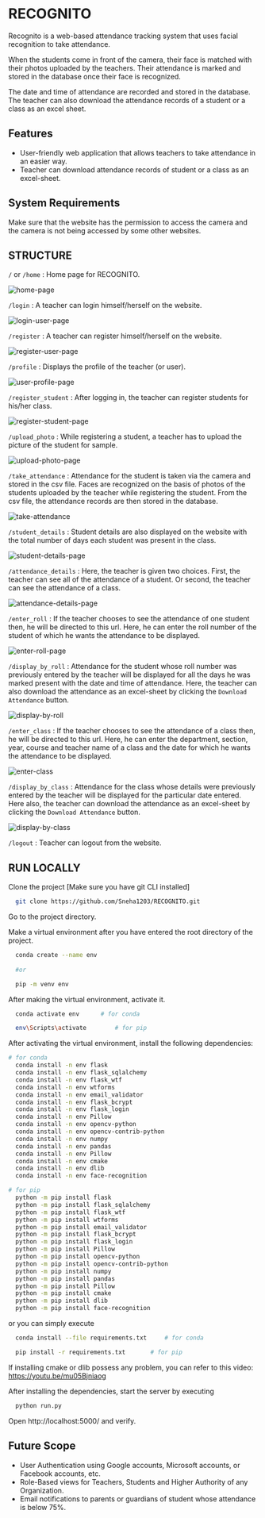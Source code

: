 # RECOGNITO
Recognito  is a web-based attendance tracking system that uses facial 
recognition to take attendance.

When the students come in front of the camera, their face is matched 
with their photos uploaded by the teachers. Their attendance is marked and 
stored in the database once their face is recognized.

The date and time of attendance are recorded and stored in the database.
The teacher can also download the attendance records of a student or a class as
an excel sheet.


## Features

- User-friendly web application that allows teachers to take attendance in an easier way.
- Teacher can download attendance records of student or a class as an excel-sheet.


## System Requirements
Make sure that the website has the permission to access the camera and the
camera is not being accessed by some other websites.



## STRUCTURE
`/` or `/home` : Home page for RECOGNITO.

![home-page](https://user-images.githubusercontent.com/78474043/170526300-6e87b063-5897-4417-a2bb-0f88c8feebbe.jpg)

`/login` : A teacher can login himself/herself on the website. 

![login-user-page](https://user-images.githubusercontent.com/78474043/170526593-cbb91784-3b3a-4106-82ec-e37931321005.jpg)

`/register` : A teacher can register himself/herself on the website. 

![register-user-page](https://user-images.githubusercontent.com/78474043/170526629-6c0dc881-e504-4625-84ad-18ed4ec231b3.jpg)

`/profile` : Displays the profile of the teacher (or user). 

![user-profile-page](https://user-images.githubusercontent.com/78474043/170526640-afe38d20-735f-47ca-acb5-9d93041f8875.jpg)

`/register_student` : After logging in, the teacher can register students 
for his/her class. 

![register-student-page](https://user-images.githubusercontent.com/78474043/170526628-c98d9b96-7bfc-489d-9916-6eaf6cf126a1.jpg)

`/upload_photo` : While registering a student, a teacher has to upload the 
picture of the student for sample. 

![upload-photo-page](https://user-images.githubusercontent.com/78474043/170526638-c53ab65d-fa07-4719-95c4-c08848b3461c.jpg)

`/take_attendance` : Attendance for the student is taken via the camera and 
stored in the csv file. Faces are recognized on the basis of photos of the 
students uploaded by the teacher while registering the student.
From the csv file, the attendance records are then stored in the database. 

![take-attendance](https://user-images.githubusercontent.com/78474043/170528435-fea4a48b-76ae-4d42-8fa5-2a009976fcc9.jpg)

`/student_details` : Student details are also displayed on the website with the 
total number of days each student was present in the class. 

![student-details-page](https://user-images.githubusercontent.com/78474043/170526633-f2bf41a6-8c62-420c-b3c4-52085726fa07.jpg)

`/attendance_details` : Here, the teacher is given two choices.
First, the teacher can see all of the attendance of a student.
Or second, the teacher can see the attendance of a class.

![attendance-details-page](https://user-images.githubusercontent.com/78474043/170526662-3db8b8a2-31ca-40e6-90cc-c5a6606d29b1.jpg)

`/enter_roll` : If the teacher chooses to see the attendance of one student then,
he will be directed to this url. Here, he can enter the roll number of the student
of which he wants the attendance to be displayed.

![enter-roll-page](https://user-images.githubusercontent.com/78474043/170526659-dbab8b5f-faf0-43ee-b2cd-34b45122c7e1.jpg)

`/display_by_roll` : Attendance for the student whose roll number was 
previously entered by the teacher will be displayed for all the days he was 
marked present with the date and time of attendance. 
Here, the teacher can also download the attendance as an excel-sheet by clicking
the `Download Attendance` button.

![display-by-roll](https://user-images.githubusercontent.com/78474043/170526653-fad651ba-8d18-47d6-9e76-ef9b6d3f6385.jpg)

`/enter_class` : If the teacher chooses to see the attendance of a class then,
he will be directed to this url. Here, he can enter the department, section, year,
course and teacher name of a class and the date for which he wants the 
attendance to be displayed.

![enter-class](https://user-images.githubusercontent.com/78474043/170526657-3be6d405-0dc1-41a2-a82b-26a917a3202b.jpg)

`/display_by_class` : Attendance for the class whose details were previously 
entered by the teacher will be displayed for the particular date entered.
Here also, the teacher can download the attendance as an excel-sheet by clicking
the `Download Attendance` button. 

![display-by-class](https://user-images.githubusercontent.com/78474043/170526666-c2f4853f-e16b-440f-94b5-c2c882324447.jpg)

`/logout` : Teacher can logout from the website.



## RUN LOCALLY 

Clone the project [Make sure you have git CLI installed]

```bash
  git clone https://github.com/Sneha1203/RECOGNITO.git
```

Go to the project directory.

Make a virtual environment after you have entered the root directory of the project.
```bash
  conda create --name env
  
  #or

  pip -m venv env
```

After making the virtual environment, activate it.
```bash
  conda activate env      # for conda

  env\Scripts\activate        # for pip
```

After activating the virtual environment, install the following dependencies:
```bash
# for conda
  conda install -n env flask
  conda install -n env flask_sqlalchemy
  conda install -n env flask_wtf
  conda install -n env wtforms
  conda install -n env email_validator
  conda install -n env flask_bcrypt
  conda install -n env flask_login
  conda install -n env Pillow
  conda install -n env opencv-python
  conda install -n env opencv-contrib-python
  conda install -n env numpy 
  conda install -n env pandas
  conda install -n env Pillow
  conda install -n env cmake
  conda install -n env dlib
  conda install -n env face-recognition

# for pip
  python -m pip install flask
  python -m pip install flask_sqlalchemy
  python -m pip install flask_wtf
  python -m pip install wtforms
  python -m pip install email_validator
  python -m pip install flask_bcrypt
  python -m pip install flask_login
  python -m pip install Pillow
  python -m pip install opencv-python
  python -m pip install opencv-contrib-python
  python -m pip install numpy 
  python -m pip install pandas
  python -m pip install Pillow
  python -m pip install cmake
  python -m pip install dlib
  python -m pip install face-recognition

```
or you can simply execute

```bash
  conda install --file requirements.txt     # for conda

  pip install -r requirements.txt       # for pip
```

If installing cmake or dlib possess any problem, you can refer to this video:
https://youtu.be/mu05Bjniaog


After installing the dependencies, start the server by executing
```bash
  python run.py
```

Open http://localhost:5000/ and verify.


## Future Scope

- User Authentication using Google accounts, Microsoft accounts, or Facebook accounts, etc.
- Role-Based views for Teachers, Students and Higher Authority of any Organization.
- Email notifications to parents or guardians of student whose attendance is below 75%.
